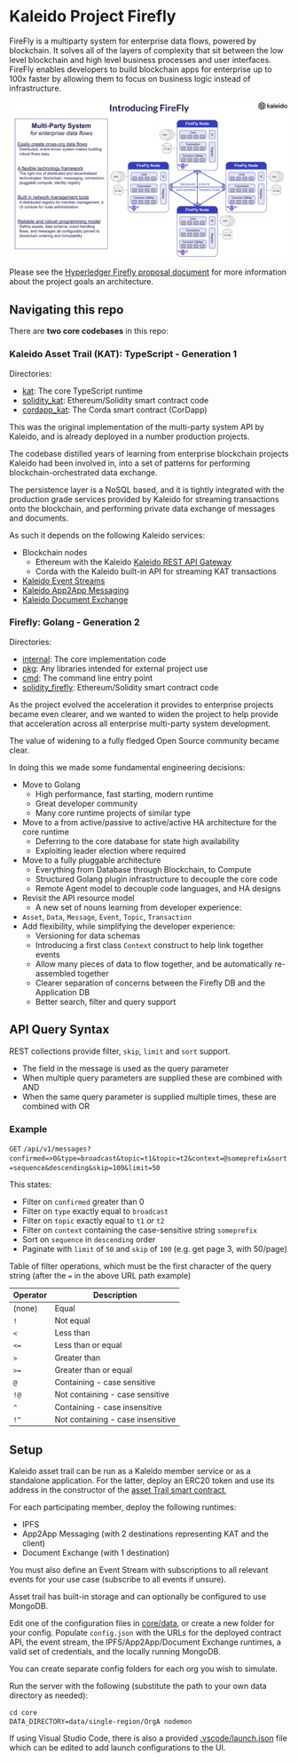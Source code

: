 # Kaleido Project Firefly

FireFly is a multiparty system for enterprise data flows, powered by blockchain. It solves all of the layers of complexity that sit between the low level blockchain and high level business processes and user interfaces. FireFly enables developers to build blockchain apps for enterprise up to 100x faster by allowing them to focus on business logic instead of infrastructure.

![Introducing Firefly](./architecture/intro_to_firefly_teaser.svg)

Please see the
[Hyperledger Firefly proposal document](https://docs.google.com/document/d/1o85YSowgCm226PEzdejbD2-3VQkrIwTdMCdpfXxsuQw/edit?usp=sharing)
for more information about the project goals an architecture.

## Navigating this repo

There are **two core codebases** in this repo:

### Kaleido Asset Trail (KAT): TypeScript - Generation 1

Directories:
- [kat](./kat): The core TypeScript runtime
- [solidity_kat](./solidity_kat): Ethereum/Solidity smart contract code
- [cordapp_kat](./cordapp_kat): The Corda smart contract (CorDapp)

This was the original implementation of the multi-party system API by Kaleido, and is already deployed in a number production projects.

The codebase distilled years of learning from enterprise blockchain projects Kaleido had been involved in, into a set of patterns for performing blockchain-orchestrated data exchange.

The persistence layer is a NoSQL based, and it is tightly integrated with the production grade services provided by Kaleido for streaming transactions onto the blockchain, and performing private data exchange of messages and documents.

As such it depends on the following Kaleido services:

- Blockchain nodes
  - Ethereum with the Kaleido [Kaleido REST API Gateway](https://docs.kaleido.io/kaleido-services/ethconnect/)
  - Corda with the Kaleido built-in API for streaming KAT transactions
- [Kaleido Event Streams](https://docs.kaleido.io/kaleido-services/event-streams/)
- [Kaleido App2App Messaging](https://docs.kaleido.io/kaleido-services/app2app/)
- [Kaleido Document Exchange](https://docs.kaleido.io/kaleido-services/document-store/)

### Firefly: Golang - Generation 2

Directories:
- [internal](./internal): The core implementation code
- [pkg](./pkg): Any libraries intended for external project use
- [cmd](./cmd): The command line entry point
- [solidity_firefly](./solidity_firefly): Ethereum/Solidity smart contract code

As the project evolved the acceleration it provides to enterprise projects became even clearer, and we wanted to widen the project to help provide that acceleration across all enterprise multi-party system development.

The value of widening to a fully fledged Open Source community became clear.

In doing this we made some fundamental engineering decisions:
- Move to Golang
  - High performance, fast starting, modern runtime
  - Great developer community
  - Many core runtime projects of similar type
- Move to a from active/passive to active/active HA architecture for the core runtime
  - Deferring to the core database for state high availability
  - Exploiting leader election where required
- Move to a fully pluggable architecture
  - Everything from Database through Blockchain, to Compute
  - Structured Golang plugin infrastructure to decouple the core code
  - Remote Agent model to decouple code languages, and HA designs
- Revisit the API resource model
  - A new set of nouns learning from developer experience:
 - `Asset`, `Data`, `Message`, `Event`, `Topic`, `Transaction`
- Add flexibility, while simplifying the developer experience:
  - Versioning for data schemas
  - Introducing a first class `Context` construct to help link together events
  - Allow many pieces of data to flow together, and be automatically re-assembled together
  - Clearer separation of concerns between the Firefly DB and the Application DB
  - Better search, filter and query support

## API Query Syntax

REST collections provide filter, `skip`, `limit` and `sort` support.
- The field in the message is used as the query parameter
- When multiple query parameters are supplied these are combined with AND
- When the same query parameter is supplied multiple times, these are combined with OR

### Example

`GET` `/api/v1/messages?confirmed=>0&type=broadcast&topic=t1&topic=t2&context=@someprefix&sort=sequence&descending&skip=100&limit=50`

This states:

- Filter on `confirmed` greater than 0
- Filter on `type` exactly equal to `broadcast`
- Filter on `topic` exactly equal to `t1` _or_ `t2`
- Filter on `context` containing the case-sensitive string `someprefix`
- Sort on `sequence` in `descending` order
- Paginate with `limit` of `50` and `skip` of `100` (e.g. get page 3, with 50/page)

Table of filter operations, which must be the first character of the query string (after the `=` in the above URL path example)

| Operator | Description                       |
|----------|-----------------------------------|
| (none)   | Equal                             |
| `!`      | Not equal                         |
| `<`      | Less than                         |
| `<=`     | Less than or equal                |
| `>`      | Greater than                      |
| `>=`     | Greater than or equal             |
| `@`      | Containing - case sensitive       |
| `!@`     | Not containing - case sensitive   |
| `^`      | Containing - case insensitive     |
| `!^`     | Not containing - case insensitive |

## Setup

Kaleido asset trail can be run as a Kaleido member service or as a standalone application.
For the latter, deploy an ERC20 token and use its address in the constructor of the [asset Trail smart contract](solidity_new/contracts/AssetTrail.sol),

For each participating member, deploy the following runtimes:
* IPFS
* App2App Messaging (with 2 destinations representing KAT and the client)
* Document Exchange (with 1 destination)

You must also define an Event Stream with subscriptions to all relevant
events for your use case (subscribe to all events if unsure).

Asset trail has built-in storage and can optionally be configured to use MongoDB.

Edit one of the configuration files in [core/data](core/data), or create a new folder for your config.
Populate `config.json` with the URLs for the deployed contract API, the event stream, the IPFS/App2App/Document
Exchange runtimes, a valid set of credentials, and the locally running MongoDB.

You can create separate config folders for each org you wish to simulate.

Run the server with the following (substitute the path to your own data directory as needed):
```
cd core
DATA_DIRECTORY=data/single-region/OrgA nodemon
```

If using Visual Studio Code, there is also a provided [.vscode/launch.json](launch.json) file which can be
edited to add launch configurations to the UI.
